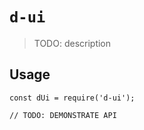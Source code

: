 # `d-ui`

> TODO: description

## Usage

```
const dUi = require('d-ui');

// TODO: DEMONSTRATE API
```

